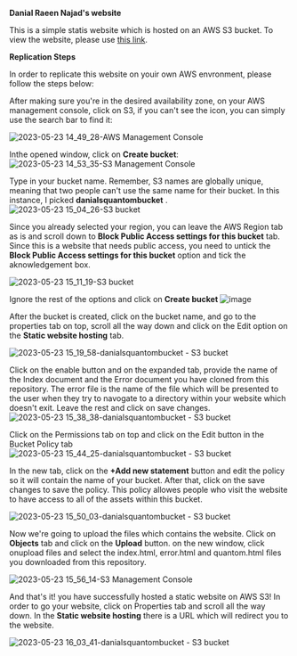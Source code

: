 **Danial Raeen Najad's website**

This is a simple statis website which is hosted on an AWS S3 bucket. To view the website, please use [this link](http://danialsquantombucket.s3-website-ap-southeast-2.amazonaws.com/).

**Replication Steps**

In order to replicate this website on youir own AWS envronment, please follow the steps below:

After making sure you're in the desired availability zone, on your AWS management console, click on S3, if you can't see the icon, you can simply use the search bar to find it:


![2023-05-23 14_49_28-AWS Management Console](https://github.com/DEVOP-WITH-DANIAL/Danial-s-quantom-s3/assets/87901858/2429d803-5f18-4b65-a087-3248479741d2)


Inthe opened window, click on **Create bucket**:
![2023-05-23 14_53_35-S3 Management Console](https://github.com/DEVOP-WITH-DANIAL/Danial-s-quantom-s3/assets/87901858/9437304b-2f09-41a2-a36e-8b06a101accc)

Type in your bucket name. Remember, S3 names are globally unique, meaning that two people can't use the same name for their bucket. In this instance, I picked **danialsquantombucket** . 
![2023-05-23 15_04_26-S3 bucket](https://github.com/DEVOP-WITH-DANIAL/Danial-s-quantom-s3/assets/87901858/328fe174-6794-4ea0-9034-1f595a893a07)


Since you already selected your region, you can leave the AWS Region tab as is and scroll down to **Block Public Access settings for this bucket** tab. Since this is a website that needs public access, you need to untick the **Block Public Access settings for this bucket** option and tick the aknowledgement box. 

![2023-05-23 15_11_19-S3 bucket](https://github.com/DEVOP-WITH-DANIAL/Danial-s-quantom-s3/assets/87901858/166f46b9-7527-4559-a135-a18c0f8c6d3e)


Ignore the rest of the options and click on **Create bucket** ![image](https://github.com/DEVOP-WITH-DANIAL/Danial-s-quantom-s3/assets/87901858/5e7815e7-0613-42aa-afad-370520a8211f)



After the bucket is created, click on the bucket name, and go to the properties tab on top, scroll all the way down and click on the Edit option on the **Static website hosting** tab. 

![2023-05-23 15_19_58-danialsquantombucket - S3 bucket](https://github.com/DEVOP-WITH-DANIAL/Danial-s-quantom-s3/assets/87901858/dd898c18-bc20-44e3-9875-0211121f6e62)

Click on the enable button and on the expanded tab, provide the name of the Index document and the Error document you have cloned from this repository. The error file is the name of the file which will be presented to the user when they try to navogate to a directory within your website which doesn't exit.
Leave the rest and click on save changes. 
![2023-05-23 15_38_38-danialsquantombucket - S3 bucket](https://github.com/DEVOP-WITH-DANIAL/Danial-s-quantom-s3/assets/87901858/4e49335b-a283-48a6-ac95-1c2e8f201f17)

Click on the Permissions tab on top and click on the Edit button in the Bucket Policy tab
![2023-05-23 15_44_25-danialsquantombucket - S3 bucket](https://github.com/DEVOP-WITH-DANIAL/Danial-s-quantom-s3/assets/87901858/06ce7126-026c-47b6-8e01-6b5dc599b594)

In the new tab, click on the **+Add new statement** button and edit the policy so it will contain the name of your bucket. After that, click on the save changes to save the policy. This policy allowes people who visit the website to have access to all of the assets within this bucket.


![2023-05-23 15_50_03-danialsquantombucket - S3 bucket](https://github.com/DEVOP-WITH-DANIAL/Danial-s-quantom-s3/assets/87901858/ac352a3f-90c8-454a-8cf9-891d7643b2a8)

Now we're going to upload the files which contains the website. Click on **Objects** tab and click on the **Upload** button. on the new window, click onupload files and select the index.html, error.html and quantom.html files you downloaded from this repository.



![2023-05-23 15_56_14-S3 Management Console](https://github.com/DEVOP-WITH-DANIAL/Danial-s-quantom-s3/assets/87901858/c90e53f0-1467-4932-9dd8-10e0d51bc5a5)



And that's it! you have successfully hosted a static website on AWS S3! In order to go your website, click on Properties tab and scroll all the way down. In the **Static website hosting** there is a URL which will redirect you to the website. 


![2023-05-23 16_03_41-danialsquantombucket - S3 bucket](https://github.com/DEVOP-WITH-DANIAL/Danial-s-quantom-s3/assets/87901858/2d101aed-072f-4bed-a2f6-153fc50093d3)


